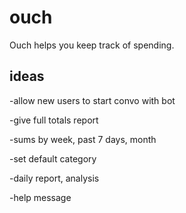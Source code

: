 # ouch
Ouch helps you keep track of spending.

## ideas
-allow new users to start convo with bot

-give full totals report

-sums by week, past 7 days, month

-set default category

-daily report, analysis

-help message
